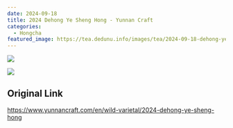 ```yaml
---
date: 2024-09-18
title: 2024 Dehong Ye Sheng Hong - Yunnan Craft
categories:
  - Hongcha
featured_image: https://tea.dedunu.info/images/tea/2024-09-18-dehong-ye-sheng-hong-1.jpg
---
```


![](https://tea.dedunu.info/images/tea/2024-09-18-dehong-ye-sheng-hong-2.jpg)

![](https://tea.dedunu.info/images/tea/2024-09-18-dehong-ye-sheng-hong-3.jpg)

## Original Link

<https://www.yunnancraft.com/en/wild-varietal/2024-dehong-ye-sheng-hong>